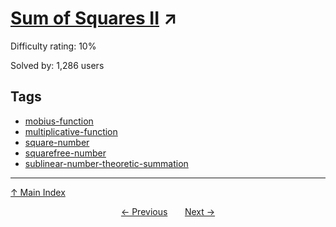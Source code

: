 # [Sum of Squares II](https://projecteuler.net/problem=745) ↗️

Difficulty rating: 10%

Solved by: 1,286 users
## Tags

- [mobius-function](../tags/mobius-function.md)
- [multiplicative-function](../tags/multiplicative-function.md)
- [square-number](../tags/square-number.md)
- [squarefree-number](../tags/squarefree-number.md)
- [sublinear-number-theoretic-summation](../tags/sublinear-number-theoretic-summation.md)



---

[↑ Main Index](../README.md)


<div align=center><a href='744.md'>← Previous</a> &nbsp;&nbsp; &nbsp;&nbsp;  <a href='746.md'>Next →</a></div>
